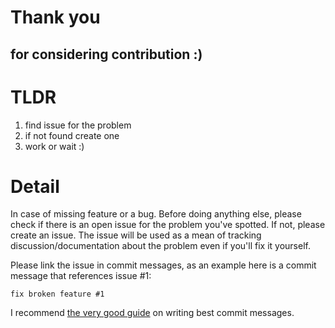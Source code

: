 # Thank you
## for considering contribution :) 

# TLDR

1. find issue for the problem
1. if not found create one
1. work or wait :) 

# Detail
In case of missing feature or a bug. Before doing anything else, please check if there is an open issue for the problem you've spotted. If not, please create an issue. The issue will be used as a mean of tracking discussion/documentation about the problem even if you'll fix it yourself.

Please link the issue in commit messages, as an example here is a commit message that references issue #1:

```fix broken feature #1```

I recommend [the very good guide][1] on writing best commit messages.

[1]:https://chris.beams.io/posts/git-commit/
